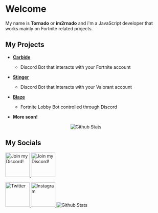 # Welcome
My name is **Tornado** or **im2rnado** and i'm a JavaScript developer that works mainly on Fortnite related projects.

## My Projects
* **[Carbide](https://github.com/im2rnado/Carbide-Help)**

  * Discord Bot that interacts with your Fortnite account

* **[Stinger](https://github.com/im2rnado/Stinger-Help)**

  * Discord Bot that interacts with your Valorant account

* **[Blaze](https://github.com/im2rnado/Blaze-Help)**

  * Fortnite Lobby Bot controlled through Discord

* **More soon!**

<p align="center">
   <img src="https://github-readme-stats.vercel.app/api?username=im2rnado&show_icons=true&theme=dark" alt="Github Stats"/>
</p>

## My Socials
<p align="left">
    <a target="_blank" href="https://discord.gg/5pKvUpA" title="Join our Discord!">
<img draggable="false" src="https://discordapp.com/api/guilds/739856631038345266/widget.png?style=banner2" height="76px" draggable="false" alt="Join my Discord!">
</a>
<a target="_blank" href="https://discord.gg/hKpcjhK" title="Join our Discord!">
<img draggable="false" src="https://discordapp.com/api/guilds/743594467277406458/widget.png?style=banner2" height="76px" draggable="false" alt="Join my Discord!">
</a>
</p>
<a href="https://twitter.com/im2rnadoo">
        <img src="https://help.twitter.com/content/dam/help-twitter/brand/logo.png" height="76px" draggable="false" alt="Twitter"/>
    </a>
    <a href="https://www.instagram.com/im2rnadoo">
        <img src="https://i.pinimg.com/originals/a2/5f/4f/a25f4f58938bbe61357ebca42d23866f.png" height="76px" draggable="false" alt="Instagram"/>
    </a>

<img src="https://github-readme-stats.vercel.app/api/top-langs/?username=im2rnado&layout=compact" alt="Github Stats"/>
